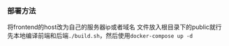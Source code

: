 ### 部署方法
将frontend的host改为自己的服务器ip或者域名
文件放入根目录下的public就行
先本地编译前端和后端`./build.sh`，然后使用`docker-compose up -d`